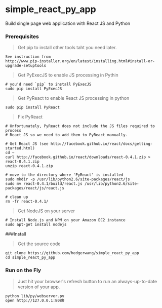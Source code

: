 simple_react_py_app
===================
Build single page web application with React JS and Python

### Prerequisites
> Get pip to install other tools taht you need later.

    See instruction from
    http://www.pip-installer.org/en/latest/installing.html#install-or-upgrade-setuptools

> Get PyExecJS to enable JS processing in Pythin

    # you'd need `pip` to install PyExecJS
    sudo pip install PyExecJS

> Get PyReact to enable React JS processing in python

    sudo pip install PyReact

> Fix PyReact

    # Unfortunately, PyReact does not include the JS files required to process
    # React JS so we need to add them to PyReact manually.

    # Get React JS (see http://facebook.github.io/react/docs/getting-started.html)
    cd ~
    curl http://facebook.github.io/react/downloads/react-0.4.1.zip > react-0.4.1.zip
    unzip react-0.4.1.zip

    # move to the directory where 'PyReact' is installed
    sudo mkdir -p /usr/lib/python2.6/site-packages/react/js
    sudo mv react-0.4.1/build/react.js /usr/lib/python2.6/site-packages/react/js/react.js

    # clean up
    rm -fr react-0.4.1/

> Get NodeJS on your server

    # Install Node.js and NPM on your Amazon EC2 instance
    sudo apt-get install nodejs


###Install
> Get the source code

    git clone https://github.com/hedgerwang/simple_react_py_app
    cd simple_react_py_app

### Run on the Fly

>  Just hit your browser's refresh button to run an always-up-to-date version of your app.

    python lib/py/webserver.py
    open http://127.0.0.1:8080

